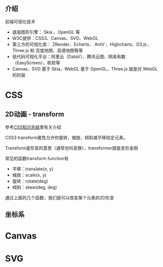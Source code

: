 ## 介绍

前端可视化技术

- 底层图形引擎： Skia 、OpenGL 等
- W3C提供：CSS3、Canvas、SVG、WebGL
- 第三方的可视化库： ZRender、Echarts、 AntV 、Highcharts、D3.js 、Three.js 和 百度地图、高德地图等等
- 低代码可视化平台：阿里云（DataV）、腾讯云图、网易有数（EasyScreen）、帆软等
- Canvas、SVG 基于 Skia，WebGL 基于 OpenGL，Three.js 就是对 WebGL 的封装

# CSS

## 2D动画 - transform

参考[CSS知识总结](../CSS/CSS知识总结.md)里有关介绍

CSS3 transform属性允许你旋转，缩放，倾斜或平移给定元素。

Transform是形变的意思（通常也叫变换），transformer就是变形金刚

常见的函数transform function有

- 平移：translate(x, y)
- 缩放：scale(x, y)
- 旋转：rotate(deg)
- 倾斜：skew(deg, deg)

通过上面的几个函数，我们就可以改变某个元素的2D形变

## 坐标系



# Canvas

# SVG

